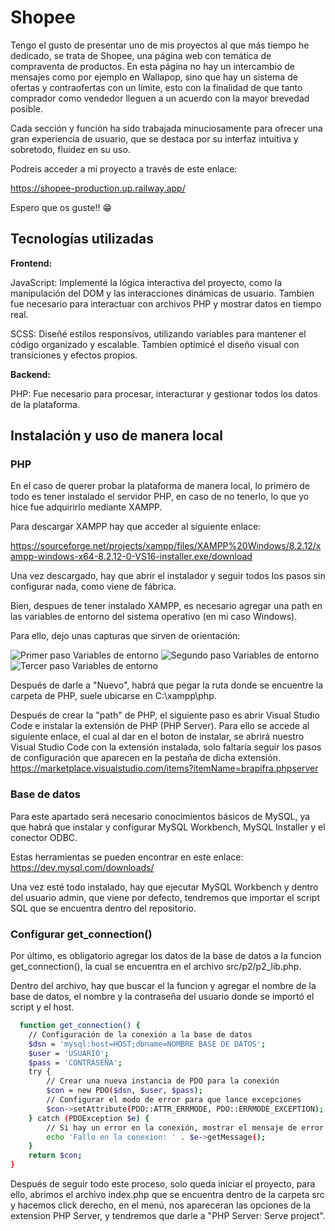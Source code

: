 
# Shopee
Tengo el gusto de presentar uno de mis proyectos al que más tiempo he dedicado, se trata de Shopee, una página web con temática de compraventa de productos. En esta página no hay un intercambio de mensajes como por ejemplo en Wallapop, sino que hay un sistema de ofertas y contraofertas con un límite, esto con la finalidad de que tanto comprador como vendedor lleguen a un acuerdo con la mayor brevedad posible.

Cada sección y función ha sido trabajada minuciosamente para ofrecer una gran experiencia de usuario, que se destaca por su interfaz intuitiva y sobretodo, fluidez en su uso.

Podreis acceder a mi proyecto a través de este enlace: 

https://shopee-production.up.railway.app/

Espero que os guste!! 😁




## Tecnologías utilizadas

**Frontend:**

JavaScript: Implementé la lógica interactiva del proyecto, como la manipulación del DOM y las interacciones dinámicas de usuario. Tambien fue necesario para interactuar con archivos PHP y mostrar datos en tiempo real.

SCSS: Diseñé estilos responsivos, utilizando variables para mantener el código organizado y escalable. Tambien optimicé el diseño visual con transiciones y efectos propios.

**Backend:** 

PHP: Fue necesario para procesar, interacturar y gestionar todos los datos de la plataforma.



## Instalación y uso de manera local

### PHP
En el caso de querer probar la plataforma de manera local, lo primero de todo es tener instalado el servidor PHP, en caso de no tenerlo, lo que yo hice fue adquirirlo mediante XAMPP.

Para descargar XAMPP hay que acceder al siguiente enlace: 

https://sourceforge.net/projects/xampp/files/XAMPP%20Windows/8.2.12/xampp-windows-x64-8.2.12-0-VS16-installer.exe/download

Una vez descargado, hay que abrir el instalador y seguir todos los pasos sin configurar nada, como viene de fábrica.

Bien, despues de tener instalado XAMPP, es necesario agregar una path en las variables de entorno del sistema operativo (en mi caso Windows).

Para ello, dejo unas capturas que sirven de orientación:

![Primer paso Variables de entorno](https://i.imgur.com/ti3BprC.png)
![Segundo paso Variables de entorno](https://i.imgur.com/lOyHfzh.png)
![Tercer paso Variables de entorno](https://i.imgur.com/Kc5WUHt.png)

Después de darle a "Nuevo", habrá que pegar la ruta donde se encuentre la carpeta de PHP, suele ubicarse en C:\xampp\php.

Después de crear la "path" de PHP, el siguiente paso es abrir Visual Studio Code e instalar la extensión de PHP (PHP Server). Para ello se accede al siguiente enlace, el cual al dar en el boton de instalar, se abrirá nuestro Visual Studio Code con la extensión instalada, solo faltaría seguir los pasos de configuración que aparecen en la pestaña de dicha extensión.
https://marketplace.visualstudio.com/items?itemName=brapifra.phpserver

### Base de datos

Para este apartado será necesario conocimientos básicos de MySQL, ya que habrá que instalar y configurar MySQL Workbench, MySQL Installer y el conector ODBC.

Estas herramientas se pueden encontrar en este enlace:
https://dev.mysql.com/downloads/

Una vez esté todo instalado, hay que ejecutar MySQL Workbench y dentro del usuario admin, que viene por defecto, tendremos que importar el script SQL que se encuentra dentro del repositorio.

### Configurar get_connection()

Por último, es obligatorio agregar los datos de la base de datos a la funcion get_connection(), la cual se encuentra en el archivo src/p2/p2_lib.php.

Dentro del archivo, hay que buscar el la funcion y agregar el nombre de la base de datos, el nombre y la contraseña del usuario donde se importó el script y el host.

```bash
  function get_connection() {
    // Configuración de la conexión a la base de datos
    $dsn = 'mysql:host=HOST;dbname=NOMBRE BASE DE DATOS';
    $user = 'USUARIO';
    $pass = 'CONTRASEÑA';
    try {
        // Crear una nueva instancia de PDO para la conexión
        $con = new PDO($dsn, $user, $pass);
        // Configurar el modo de error para que lance excepciones
        $con->setAttribute(PDO::ATTR_ERRMODE, PDO::ERRMODE_EXCEPTION);
    } catch (PDOException $e) {
        // Si hay un error en la conexión, mostrar el mensaje de error
        echo 'Fallo en la conexion: ' . $e->getMessage();
    }
    return $con;
}
```

Después de seguir todo este proceso, solo queda iniciar el proyecto, para ello, abrimos el archivo index.php que se encuentra dentro de la carpeta src y hacemos click derecho, en el menú, nos apareceran las opciones de la extension PHP Server, y tendremos que darle a "PHP Server: Serve project".
